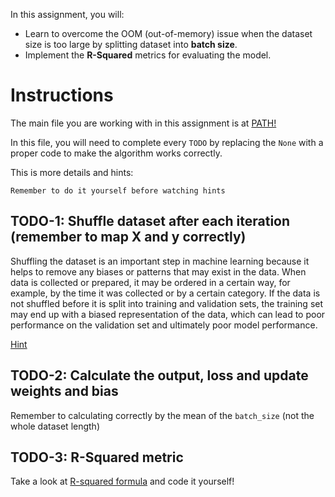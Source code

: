 In this assignment, you will:
- Learn to overcome the OOM (out-of-memory) issue when the dataset size is too large by splitting dataset into **batch size**.
- Implement the **R-Squared** metrics for evaluating the model.

# Instructions
The main file you are working with in this assignment is at [PATH!](code/src/models/model.py)

In this file, you will need to complete every `TODO` by replacing the `None` with a proper code to make the algorithm works correctly.

This is more details and hints:
```
Remember to do it yourself before watching hints
```
## TODO-1: Shuffle dataset after each iteration (remember to map X and y correctly)
Shuffling the dataset is an important step in machine learning because it helps to remove any biases or patterns that may exist in the data. When data is collected or prepared, it may be ordered in a certain way, for example, by the time it was collected or by a certain category. If the data is not shuffled before it is split into training and validation sets, the training set may end up with a biased representation of the data, which can lead to poor performance on the validation set and ultimately poor model performance.

[Hint](https://numpy.org/doc/stable/reference/random/generated/numpy.random.shuffle.html)

## TODO-2: Calculate the output, loss and update weights and bias
Remember to calculating correctly by the mean of the `batch_size` (not the whole dataset length)

## TODO-3: R-Squared metric
Take a look at [R-squared formula](https://www.google.com/search?q=r-squared+formula&source=lmns&bih=944&biw=1920&hl=en&sa=X&ved=2ahUKEwiGpcfLlaf9AhVJgFYBHXYUCz0Q_AUoAHoECAEQAA) and code it yourself!